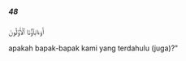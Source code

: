 ##### 48

<span class="ayah">أَوَءَابَآؤُنَا ٱلْأَوَّلُونَ</span>

<span class="ayah_translation">apakah bapak-bapak kami yang terdahulu (juga)?"</span>
